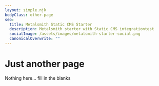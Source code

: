 ```yaml
---
layout: simple.njk
bodyClass: other-page
seo:
  title: Metalsmith Static CMS Starter
  description: Metalsmith starter with Static CMS integrationtest
  socialImage: /assets/images/metalsmith-starter-social.png
  canonicalOverwrite: ""
---
```

# Just another page

Nothing here... fill in the blanks